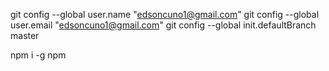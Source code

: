 git config --global user.name "edsoncuno1@gmail.com"
git config --global user.email "edsoncuno1@gmail.com"
git config --global init.defaultBranch master


npm i -g npm